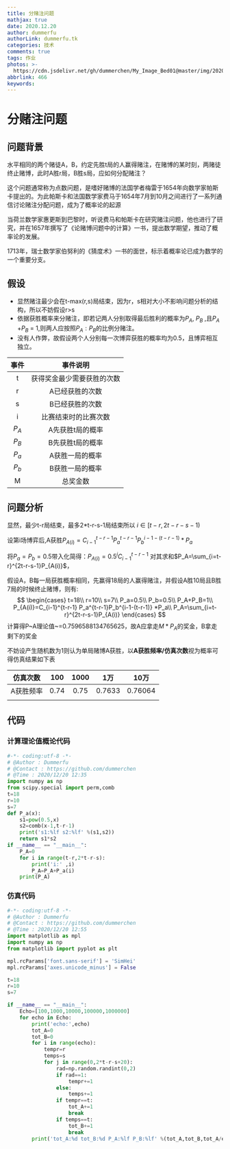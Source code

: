 ```yaml
---
title: 分赌注问题
mathjax: true
date: 2020.12.20
author: dummerfu
authorLink: dummerfu.tk
categories: 技术
comments: true
tags: 作业
photos: >-
  https://cdn.jsdelivr.net/gh/dummerchen/My_Image_Bed01@master/img/20201220151214.jpg
abbrlink: 466
keywords:
---
```




# 分赌注问题

## 问题背景

​	水平相同的两个赌徒A，B，约定先胜t局的人赢得赌注，在赌博的某时刻，两赌徒终止赌博，此时A胜r局，B胜s局，应如何分配赌注？

​	这个问题通常称为点数问题，是嗜好赌博的法国学者梅雷于1654年向数学家帕斯卡提出的。为此帕斯卡和法国数学家费马于1654年7月到10月之间进行了一系列通信讨论赌注分配问题，成为了概率论的起源

​	当荷兰数学家惠更斯到巴黎时，听说费马和帕斯卡在研究赌注问题，他也进行了研究，并在1657年撰写了《论赌博问题中的计算》一书，提出数学期望，推动了概率论的发展。

​	1713年，瑞士数学家伯努利的《猜度术》一书的面世，标示着概率论已成为数学的一个重要分支。

## 假设

* 显然赌注最少会在t-max(r,s)局结束，因为r，s相对大小不影响问题分析的结构，所以不妨假设r>s
* 依据获胜概率来分赌注，即若记两人分别取得最后胜利的概率为$P_A$, $P_B$ ,且$P_A$ +$P_B$ = 1,则两人应按照$P_A : P_B$的比例分赌注。
* 没有人作弊，故假设两个人分别每一次博弈获胜的概率均为0.5，且博弈相互独立。

| 事件  |          事件说明          |
| :---: | :------------------------: |
|   t   | 获得奖金最少需要获胜的次数 |
|   r   |      A已经获胜的次数       |
|   s   |      B已经获胜的次数       |
|   i   |    比赛结束时的比赛次数    |
| $P_A$ |      A先获胜t局的概率      |
| $P_B$ |      B先获胜t局的概率      |
| $P_a$ |      A获胜一局的概率       |
| $P_b$ |      B获胜一局的概率       |
|   M   |          总奖金数          |

## 问题分析

显然，最少t-r局结束，最多2*t-r-s-1局结束所以 $i\in [t-r,2t-r-s-1)$

设第i场博弈后,A获胜$P_{A(i)}=C_{i-1}^{t-r-1} P_a^{t-r-1}P_b^{i-1-(t-r-1)} *P_a$

将$P_a=P_b=0.5$带入化简得：$P_{A(i)}=0.5^iC_{i-1}^{t-r-1}$ 对其求和$P_A=\sum_{i=t-r}^{2t-r-s-1}P_{A(i)}$，

假设A，B每一局获胜概率相同，先赢得18局的人赢得赌注，并假设A胜10局且B胜7局的时候终止赌博，则有:
$$
\begin{cases}
t=18\\
r=10\\
s=7\\
P_a=0.5\\
P_b=0.5\\
P_A+P_B=1\\
P_{A(i)}=C_{i-1}^{t-r-1} P_a^{t-r-1}P_b^{i-1-(t-r-1)} *P_a\\
P_A=\sum_{i=t-r}^{2t-r-s-1}P_{A(i)}
\end{cases}
$$
计算得P~A理论值~=0.7596588134765625，故A应拿走$M * P_A$的奖金，B拿走剩下的奖金

不妨设产生随机数为1则认为单局赌博A获胜，以**A获胜频率/仿真次数**视为概率可得仿真结果如下表

| 仿真次数  | 100  | 1000 |  1万   |  10万   |
| :-------: | :--: | :--: | :----: | :-----: |
| A获胜频率 | 0.74 | 0.75 | 0.7633 | 0.76064 |
|           |      |      |        |         |

## 代码

### 计算理论值概论代码

```python
#-*- coding:utf-8 -*-
# @Author : Dummerfu
# @Contact : https://github.com/dummerchen 
# @Time : 2020/12/20 12:35
import numpy as np
from scipy.special import perm,comb
t=18
r=10
s=7
def P_a(x):
    s1=pow(0.5,x)
    s2=comb(x-1,t-r-1)
    print('s1:%lf s2:%lf' %(s1,s2))
    return s1*s2
if __name__ == "__main__":
    P_A=0
    for i in range(t-r,2*t-r-s):
        print('i:' ,i)
        P_A=P_A+P_a(i)
    print(P_A)
```

### 仿真代码

```python
#-*- coding:utf-8 -*-
# @Author : Dummerfu
# @Contact : https://github.com/dummerchen 
# @Time : 2020/12/20 12:55
import matplotlib as mpl
import numpy as np
from matplotlib import pyplot as plt

mpl.rcParams['font.sans-serif'] = 'SimHei'
mpl.rcParams['axes.unicode_minus'] = False

t=18
r=10
s=7

if __name__ == "__main__":
    Echo=[100,1000,10000,100000,1000000]
    for echo in Echo:
        print('echo:',echo)
        tot_A=0
        tot_B=0
        for i in range(echo):
            tempr=r
            temps=s
            for j in range(0,2*t-r-s+20):
                rad=np.random.randint(0,2)
                if rad==1:
                    tempr+=1
                else:
                    temps+=1
                if tempr==t:
                    tot_A+=1
                    break
                if temps==t:
                    tot_B+=1
                    break
        print('tot_A:%d tot_B:%d P_A:%lf P_B:%lf' %(tot_A,tot_B,tot_A/echo,tot_B/echo))
```


